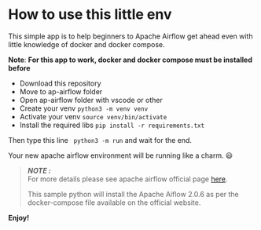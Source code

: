 # How to use this little env

This simple app is to help beginners to Apache Airflow get ahead even with little knowledge of docker and docker compose.

**Note**: **For this app to work, docker and docker compose must be installed before**

- Download this repository
- Move to ap-airflow folder
- Open ap-airflow folder with vscode or other
- Create your venv ``` python3 -m venv venv ```
- Activate your venv ``` source venv/bin/activate ```
- Install the required libs ``` pip install -r requirements.txt ```

Then type this line ``` python3 -m run``` and wait for the end.

Your new apache airflow environment will be running like a charm. 😃

> ***NOTE :***<br>
> For more details please see apache airflow official page [here](https://airflow.apache.org/docs/apache-airflow/stable/howto/docker-compose/index.html).
>
> This sample python will install the Apache Aiflow 2.0.6 as per the docker-compose file available on the official website.

**Enjoy!**